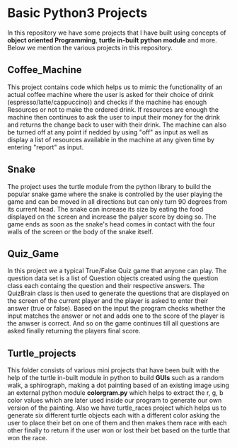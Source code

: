 # Basic Python3 Projects
In this repository we have some projects that I have built using concepts of **object oriented Programming**, **turtle in-built python module** and more.
Below we mention the various projects in this repository.
## Coffee_Machine
This project contains code which helps us to mimic the functionality of an actual coffee machine where the user is asked for their choice of drink (espresso/latte/cappuccino)) and checks if the machine has enough Resources or not to make the ordered drink. If resources are enough the machine then continues to ask the user to input their money for the drink and returns the change back to user with their drink. The machine can also be turned off at any point if nedded by using "off" as input as well as display a list of resources available in the machine at any given time by entering "report" as input.
## Snake
The project uses the turtle module from the python library to build the popular snake game where the snake is controlled by the user playing the game and can be moved in all directions but can only turn 90 degrees from its current head. The snake can increase its size by eating the food displayed on the screen and increase the palyer score by doing so. The game ends as soon as the snake's head comes in contact with the four walls of the screen or the body of the snake itself.
## Quiz_Game
In this project we a typical True/False Quiz game that anyone can play. The question data set is a list of Question objects created using the question class each containg the question and their respective answers. The QuizBrain class is then used to generate the questions that are displayed on the screen of the current player and the player is asked to enter their answer (true or false). Based on the input the program checks whether the input matches the answer or not and adds one to the score of the player is the anwser is correct. And so on the game continues till all questions are asked finally returning the players final score.  
## Turtle_projects
This folder consists of various mini projects that have been built with the help of the turtle in-built module in python to build **GUIs** such as a random walk, a sphirograph, making a dot painting based of an existing image using an external python module **colorgram.py** which helps to extract the r, g, b color values which are later used inside our program to generate our own version of the painting. Also we have turtle_races project which helps us to generate six different turtle objects each with a different color asking the user to place their bet on one of them and then makes them race with each other finally to return if the user won or lost their bet based on the turtle that won the race.

